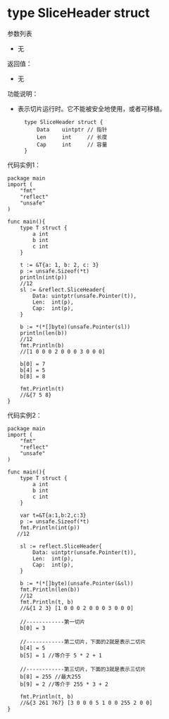 # type SliceHeader struct
参数列表

- 无

返回值：

- 无

功能说明：

- 表示切片运行时。它不能被安全地使用，或者可移植。

		type SliceHeader struct {
			Data	uintptr	// 指针
			Len		int		// 长度
			Cap		int		// 容量
		}

代码实例1：

	package main
	import (
		"fmt"
		"reflect"
		"unsafe"
	)
    
	func main(){
	    type T struct {
	        a int
	        b int
	        c int
	    }
		
	    t := &T{a: 1, b: 2, c: 3}
	    p := unsafe.Sizeof(*t)
	    println(int(p))
	    //12
	    sl := &reflect.SliceHeader{
	        Data: uintptr(unsafe.Pointer(t)),
	        Len:  int(p),
	        Cap:  int(p),
	    }
		
	    b := *(*[]byte)(unsafe.Pointer(sl))
	    println(len(b))
	    //12
	    fmt.Println(b)
		//[1 0 0 0 2 0 0 0 3 0 0 0]
		
	    b[0] = 7
	    b[4] = 5
	    b[8] = 8
		
	    fmt.Println(t)
		//&{7 5 8}
	}

代码实例2：

	package main
	import (
		"fmt"
		"reflect"
		"unsafe"
	)
	
	func main(){
		type T struct {
			a int
			b int
			c int
		}
		
		var t=&T{a:1,b:2,c:3}
		p := unsafe.Sizeof(*t)
		fmt.Println(int(p))
	   //12
		
	    sl := reflect.SliceHeader{
	        Data: uintptr(unsafe.Pointer(t)),
	        Len:  int(p),
	        Cap:  int(p),
	    }
		
	    b := *(*[]byte)(unsafe.Pointer(&sl))
	    fmt.Println(len(b))
	    //12
	    fmt.Println(t, b)
		//&{1 2 3} [1 0 0 0 2 0 0 0 3 0 0 0]
		
		//------------第一切片
		b[0] = 3
		
		//------------第二切片，下面的2就是表示二切片
		b[4] = 5
		b[5] = 1 //等介于 5 * 2 + 1
		
		//------------第三切片，下面的3就是表示三切片
		b[8] = 255 //最大255
		b[9] = 2 //等介于 255 * 3 + 2
		
		fmt.Println(t, b)
		//&{3 261 767} [3 0 0 0 5 1 0 0 255 2 0 0]
	}
